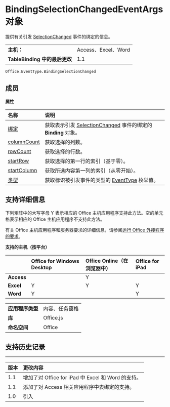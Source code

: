 
# BindingSelectionChangedEventArgs 对象
提供有关引发 [SelectionChanged](../../reference/shared/binding.bindingselectionchangedevent.md) 事件的绑定的信息。

|||
|:-----|:-----|
|**主机：**|Access、Excel、Word|
|**TableBinding 中的最后更改**|1.1|

```
Office.EventType.BindingSelectionChanged
```


## 成员


**属性**


|**名称**|**说明**|
|:-----|:-----|
|[绑定](../../reference/shared/binding.bindingselectionchangedevent.binding.md)|获取表示引发 [SelectionChanged](../../reference/shared/binding.md) 事件的绑定的 **Binding** 对象。|
|[columnCount](../../reference/shared/binding.bindingselectionchangedevent.columncount.md)|获取选择的列数。|
|[rowCount](../../reference/shared/binding.bindingselectionchangedevent.rowcount.md)|获取选择的行数。|
|[startRow](../../reference/shared/binding.bindingselectionchangedevent.startrow.md)|获取选择的第一行的索引（基于零）。|
|[startColumn](../../reference/shared/binding.bindingselectionchangedevent.startcolumn.md)|获取所选内容第一列的索引（从零开始）。|
|[类型](../../reference/shared/binding.bindingselectionchangedevent.type.md)|获取标识被引发事件的类型的 [EventType](../../reference/shared/eventtype-enumeration.md) 枚举值。|

## 支持详细信息


下列矩阵中的大写字母 Y 表示相应的 Office 主机应用程序支持此方法。空的单元格表示相应的 Office 主机应用程序不支持此方法。

有关 Office 主机应用程序和服务器要求的详细信息，请参阅[运行 Office 外接程序的要求](../../docs/overview/requirements-for-running-office-add-ins.md)。


**支持的主机（按平台）**


||**Office for Windows Desktop**|**Office Online（在浏览器中）**|**Office for iPad**|
|:-----|:-----|:-----|:-----|
|**Access**||Y||
|**Excel**|Y|Y|Y|
|**Word**|Y||Y|

|||
|:-----|:-----|
|**应用程序类型**|内容、任务窗格|
|**库**|Office.js|
|**命名空间**|Office|

## 支持历史记录



****


|**版本**|**更改内容**|
|:-----|:-----|
|1.1|增加了对 Office for iPad 中 Excel 和 Word 的支持。|
|1.1|添加了对 Access 相关应用程序中表绑定的支持。|
|1.0|引入|
